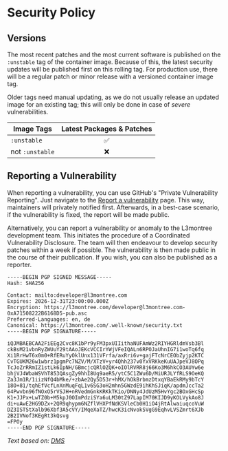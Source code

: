 # Security Policy

## Versions

The most recent patches and the most current software is published on the `:unstable` tag of the container image. Because of this, the latest security updates will be published first on this rolling tag. For production use, there will be a regular patch or minor release with a versioned container image tag. 

Older tags need manual updating, as we do not usually release an updated image for an existing tag; this will only be done in case of _severe_ vulnerabilities.

| Image Tags      | Latest Packages & Patches |
|-----------------|:-------------------------:|
| `:unstable`     | :white_check_mark:        |
| not `:unstable` | :x:                       |


## Reporting a Vulnerability

When reporting a vulnerability, you can use GitHub's "Private Vulnerability Reporting". Just navigate to the [Report a vulnerability](https://github.com/l3montree-dev/flawfix/security/advisories/new) page. This way, maintainers will privately notified first. Afterwards, in a best-case scenario, if the vulnerability is fixed, the report will be made public.

Alternatively, you can report a vulnerability or anomaly to the L3montree development team. This initiates the procedure of a Coordinated Vulnerability Disclosure. The team will then endeavour to develop security patches within a week if possible. The vulnerability is then made public in the course of their publication. If you wish, you can also be published as a reporter.

```asciiarmor
-----BEGIN PGP SIGNED MESSAGE-----
Hash: SHA256

Contact: mailto:developer@l3montree.com
Expires: 2026-12-31T23:00:00.000Z
Encryption: https://l3montree.com/developer@l3montree.com-0xA71508222B6168D5-pub.asc
Preferred-Languages: en, de
Canonical: https://l3montree.com/.well-known/security.txt
-----BEGIN PGP SIGNATURE-----

iQJMBAEBCAA2FiEEg2Cvc8K1bPr9yFM3pxUIIithaNUFAmWz2RIYHGRldmVsb3Bl
ckBsM21vbnRyZWUuY29tAAoJEKcVCCIrYWjVFeIQALn6RPOJaUhnIG7i1woTq6fq
Xi1RrHwT6x0m0+RfERuYyOklUnx131VFrfa/axRri6v+gajFTcNrCEObZyjp2KTC
CvTGUKM26w1wbrz1pgmPc7NZV/M/XTzV+yr4Qhh237v0YxVRKkeKuUAJpeVJ8OPq
TcJoZrRRmIZ1stLk6IpNH/GBmcjcQRlOZQK+oIOlRVRR8j66Ko3M6hkCO3AUYw6e
bhjVJ4WbaWSVhT853QAsgZy9hhI8Ug9aeR5/ytC5C1ZWu6D/MiURJLYfRLS9OeKQ
Za3Jm1R/1iizNfQ4bMke/+zbAe2Qy5D53r+hMX/hOkBrbmzDtxqYBaEkRMy9bTcY
18O+81/tqhEfVcfLnXnMuqFqL1v6SG3oH2mhn5GWzdE9ihKhSJiqK/apdmJccTa2
64Pwvbn96fNOxO5rVSJH+nRVedmGnkKRKkTKio/DNNy4JdUzM5HvYgc2BOxGHcSp
K1+JJPx+LwTZ0b+M5kpJ0OImPdziSYa6uLM30tZ97LapIM70KIJD9yKOLVykAo8J
di+uAwE2HG9DZx+2QR9qhypm6NZflVHXPfNdKSVleCb0H1iO4jRtAlwaiuqcoVuW
DZ3ISTStXalb96Xbf3A5cVY/IMqeXaTZ/hwcK3icNvokSVgG9EqhvLVSZmrt6XJb
2B2IVNof3KEgRt3kQsvg
=FPOy
-----END PGP SIGNATURE-----
```

*Text based on: [DMS](https://github.com/docker-mailserver/docker-mailserver/blob/master/SECURITY.md)*